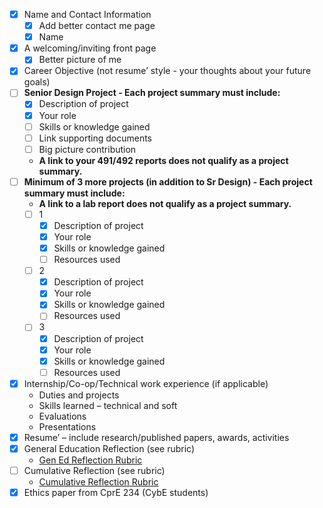 - [x] Name and Contact Information
  - [x] Add better contact me page
  - [x] Name
- [x] A welcoming/inviting front page
  - [x] Better picture of me
- [x] Career Objective (not resume’ style - your thoughts about your future goals)
- [ ] **Senior Design Project - Each project summary must include:**
  - [x] Description of project
  - [x] Your role
  - [ ] Skills or knowledge gained
  - [ ] Link supporting documents
  - [ ] Big picture contribution
  - **A link to your 491/492 reports does not qualify as a project summary.**
- [ ] **Minimum of 3 more projects (in addition to Sr Design) - Each project summary must include:**
  - **A link to a lab report does not qualify as a project summary.**
  - [ ] 1
    - [x] Description of project
    - [x] Your role
    - [x] Skills or knowledge gained
    - [ ] Resources used
  - [ ] 2
    - [x] Description of project
    - [x] Your role
    - [x] Skills or knowledge gained
    - [ ] Resources used
  - [ ] 3
    - [x] Description of project
    - [x] Your role
    - [x] Skills or knowledge gained
    - [ ] Resources used

- [x] Internship/Co-op/Technical work experience (if applicable)
  - Duties and projects
  - Skills learned – technical and soft
  - Evaluations
  - Presentations
- [x] Resume’ – include research/published papers, awards, activities
- [x] General Education Reflection (see rubric)
  - [Gen Ed Reflection Rubric](https://canvas.iastate.edu/courses/102767/files/23745783?module_item_id=5639601)
- [ ] Cumulative Reflection (see rubric)
  - [Cumulative Reflection Rubric](https://canvas.iastate.edu/courses/102767/files/23745693?module_item_id=5639598)
- [x] Ethics paper from CprE 234 (CybE students)